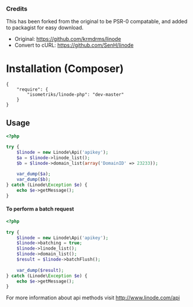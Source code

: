 ### Credits

This has been forked from the original to be PSR-0 compatable, and added to packagist for easy download.

- Original: https://github.com/krmdrms/linode
- Convert to cURL: https://github.com/SenH/linode

# Installation (Composer)

    {
        "require": {
            "isometriks/linode-php": "dev-master"
        }
    }
    
## Usage

```php
<?php

try {
    $linode = new Linode\Api('apikey');
    $a = $linode->linode_list();
    $b = $linode->domain_list(array('DomainID' => 23233));
    
    var_dump($a);
    var_dump($b);
} catch (Linode\Exception $e) {
    echo $e->getMessage();
}
```

#### To perform a batch request

```php
<?php
    
try {
    $linode = new Linode\Api('apikey');
    $linode->batching = true;
    $linode->linode_list();
    $linode->domain_list();
    $result = $linode->batchFlush();
        
    var_dump($result);
} catch (Linode\Exception $e) {
    echo $e->getMessage();
}
```

For more information about api methods visit <http://www.linode.com/api>
